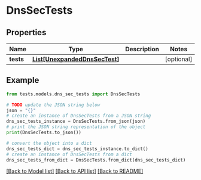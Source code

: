 # DnsSecTests


## Properties

Name | Type | Description | Notes
------------ | ------------- | ------------- | -------------
**tests** | [**List[UnexpandedDnsSecTest]**](UnexpandedDnsSecTest.md) |  | [optional] 

## Example

```python
from tests.models.dns_sec_tests import DnsSecTests

# TODO update the JSON string below
json = "{}"
# create an instance of DnsSecTests from a JSON string
dns_sec_tests_instance = DnsSecTests.from_json(json)
# print the JSON string representation of the object
print(DnsSecTests.to_json())

# convert the object into a dict
dns_sec_tests_dict = dns_sec_tests_instance.to_dict()
# create an instance of DnsSecTests from a dict
dns_sec_tests_from_dict = DnsSecTests.from_dict(dns_sec_tests_dict)
```
[[Back to Model list]](../README.md#documentation-for-models) [[Back to API list]](../README.md#documentation-for-api-endpoints) [[Back to README]](../README.md)


